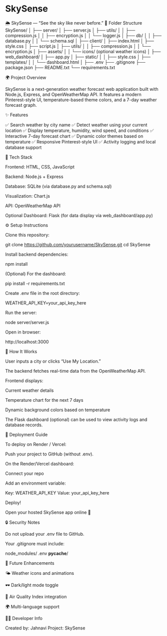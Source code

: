 # SkySense
🌦️ SkySense — “See the sky like never before.”
📁 Folder Structure
SkySense/
│
├── server/
│   ├── server.js
│   ├── utils/
│   │   ├── compression.js
│   │   ├── encryption.js
│   │   └── logger.js
│   ├── db/
│   │   ├── database.py
│   │   └── schema.sql
│
├── client/
│   ├── index.html
│   ├── style.css
│   ├── script.js
│   ├── utils/
│   │   ├── compression.js
│   │   └── encryption.js
│   ├── assets/
│   │   └── icons/   (optional weather icons)
│
├── web_dashboard/
│   ├── app.py
│   ├── static/
│   │   ├── style.css
│   ├── templates/
│   │   └── dashboard.html
│
├── .env
├── .gitignore
├── package.json
├── README.txt
└── requirements.txt

🌍 Project Overview

SkySense is a next-generation weather forecast web application built with Node.js, Express, and OpenWeatherMap API.
It features a modern Pinterest-style UI, temperature-based theme colors, and a 7-day weather forecast graph.

✨ Features

✅ Search weather by city name
✅ Detect weather using your current location
✅ Display temperature, humidity, wind speed, and conditions
✅ Interactive 7-day forecast chart
✅ Dynamic color themes based on temperature
✅ Responsive Pinterest-style UI
✅ Activity logging and local database support

🧩 Tech Stack

Frontend: HTML, CSS, JavaScript

Backend: Node.js + Express

Database: SQLite (via database.py and schema.sql)

Visualization: Chart.js

API: OpenWeatherMap API

Optional Dashboard: Flask (for data display via web_dashboard/app.py)

⚙️ Setup Instructions

Clone this repository:

git clone https://github.com/yourusername/SkySense.git
cd SkySense


Install backend dependencies:

npm install


(Optional) For the dashboard:

pip install -r requirements.txt


Create .env file in the root directory:

WEATHER_API_KEY=your_api_key_here


Run the server:

node server/server.js


Open in browser:

http://localhost:3000

🌈 How It Works

User inputs a city or clicks “Use My Location.”

The backend fetches real-time data from the OpenWeatherMap API.

Frontend displays:

Current weather details

Temperature chart for the next 7 days

Dynamic background colors based on temperature

The Flask dashboard (optional) can be used to view activity logs and database records.

🚀 Deployment Guide

To deploy on Render / Vercel:

Push your project to GitHub (without .env).

On the Render/Vercel dashboard:

Connect your repo

Add an environment variable:

Key: WEATHER_API_KEY
Value: your_api_key_here


Deploy!

Open your hosted SkySense app online 🎉

🔒 Security Notes

Do not upload your .env file to GitHub.

Your .gitignore must include:

node_modules/
.env
__pycache__/

🧠 Future Enhancements

🌤️ Weather icons and animations

🕶️ Dark/light mode toggle

💨 Air Quality Index integration

🌍 Multi-language support

👩‍💻 Developer Info

Created by: Jahnavi
Project: SkySense
